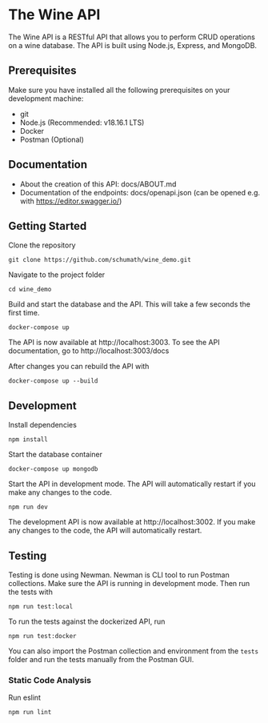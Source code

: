 # The Wine API
The Wine API is a RESTful API that allows you to perform CRUD operations on a wine database. The API is built using Node.js, Express, and MongoDB.

## Prerequisites
Make sure you have installed all the following prerequisites on your development machine:
- git
- Node.js (Recommended: v18.16.1 LTS)
- Docker
- Postman (Optional)

## Documentation
- About the creation of this API: docs/ABOUT.md
- Documentation of the endpoints: docs/openapi.json (can be opened e.g. with https://editor.swagger.io/)

## Getting Started
Clone the repository
```console
git clone https://github.com/schumath/wine_demo.git
```
Navigate to the project folder
```console
cd wine_demo
```
Build and start the database and the API. This will take a few seconds the first time.
```console
docker-compose up
```
The API is now available at http://localhost:3003. To see the API documentation, go to http://localhost:3003/docs


After changes you can rebuild the API with
```console
docker-compose up --build
```


## Development
Install dependencies
```console
npm install
```
Start the database container
```console
docker-compose up mongodb
```
Start the API in development mode. The API will automatically restart if you make any changes to the code.
```console
npm run dev
```
The development API is now available at http://localhost:3002. If you make any changes to the code, the API will automatically restart.


## Testing
Testing is done using Newman. Newman is CLI tool to run Postman collections.
Make sure the API is running in development mode. Then run the tests with
```console
npm run test:local
```
To run the tests against the dockerized API, run
```console
npm run test:docker
```

You can also import the Postman collection and environment from the `tests` folder and run the tests manually from the Postman GUI.

### Static Code Analysis
Run eslint
```console
npm run lint
```

